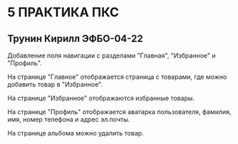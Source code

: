 # 5 ПРАКТИКА ПКС
## Трунин Кирилл ЭФБО-04-22

Добавление поля навигации с разделами "Главная", "Избранное" и "Профиль".  

На странице "Главное" отображается страница с товарами, где можно добавить товар в "Избранное".

На странице "Избранное" отображаются избранные товары.

На странице "Профиль" отображается аватарка пользователя, фамилия, имя, номер телефона и адрес эл.почты.

На странице альбома можно удалить товар.

